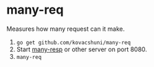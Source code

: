 # many-req

Measures how many request can it make.

1. `go get github.com/kovacshuni/many-req`
2. Start [many-resp](https://github.com/kovacshuni/many-resp) or other server on port 8080.
3. `many-req`

